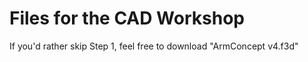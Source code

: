 # Files for the CAD Workshop

If you'd rather skip Step 1, feel free to download "ArmConcept v4.f3d"
